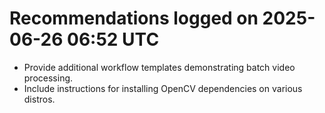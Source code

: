 # Recommendations logged on 2025-06-26 06:52 UTC

- Provide additional workflow templates demonstrating batch video processing.
- Include instructions for installing OpenCV dependencies on various distros.
